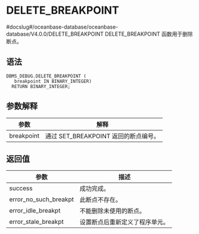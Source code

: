 DELETE_BREAKPOINT 
======================================
#docslug#/oceanbase-database/oceanbase-database/V4.0.0/DELETE_BREAKPOINT
DELETE_BREAKPOINT 函数用于删除断点。

语法 
-----------

```unknow
DBMS_DEBUG.DELETE_BREAKPOINT (
   breakpoint IN BINARY_INTEGER)
  RETURN BINARY_INTEGER;
```



参数解释 
-------------



|   **参数**   |           **解释**           |
|------------|----------------------------|
| breakpoint | 通过 SET_BREAKPOINT 返回的断点编号。 |



返回值 
------------



|        **参数**         |     **描述**      |
|-----------------------|-----------------|
| success               | 成功完成。           |
| error_no_such_breakpt | 此断点不存在。         |
| error_idle_breakpt    | 不能删除未使用的断点。     |
| error_stale_breakpt   | 设置断点后重新定义了程序单元。 |



